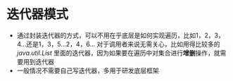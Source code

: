 # 迭代器模式
* 通过封装迭代器的方式，可以不用在乎底层是如何实现遍历，比如1，2，3，4...还是1，3，5...2，4，6...
对于调用者来说无需关心，比如用得比较多的*java.util.List* 里面的迭代器，因为如果要在遍历中对集合进行**增删**操作，就需要用到迭代器
* 一般情况不需要自己写迭代器，多用于研发底层框架


